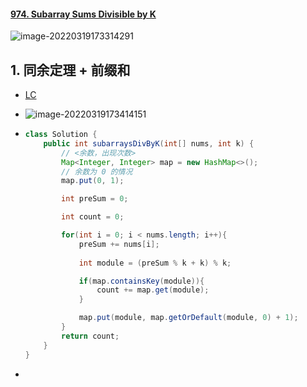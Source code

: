 #### [974. Subarray Sums Divisible by K](https://leetcode-cn.com/problems/subarray-sums-divisible-by-k/)

![image-20220319173314291](https://raw.githubusercontent.com/TWDH/Leetcode-From-Zero/pictures/img/image-20220319173314291.png)

## 1. 同余定理 + 前缀和

- [LC](https://leetcode-cn.com/problems/subarray-sums-divisible-by-k/solution/he-ke-bei-k-zheng-chu-de-zi-shu-zu-by-leetcode-sol/)

- ![image-20220319173414151](https://raw.githubusercontent.com/TWDH/Leetcode-From-Zero/pictures/img/image-20220319173414151.png)

- ```java
  class Solution {
      public int subarraysDivByK(int[] nums, int k) {
          // <余数，出现次数>
          Map<Integer, Integer> map = new HashMap<>();
          // 余数为 0 的情况
          map.put(0, 1);
  
          int preSum = 0;
  
          int count = 0;
  
          for(int i = 0; i < nums.length; i++){
              preSum += nums[i];
              
              int module = (preSum % k + k) % k;
  
              if(map.containsKey(module)){
                  count += map.get(module);
              }
  
              map.put(module, map.getOrDefault(module, 0) + 1);
          } 
          return count;
      }
  }
  ```

- 